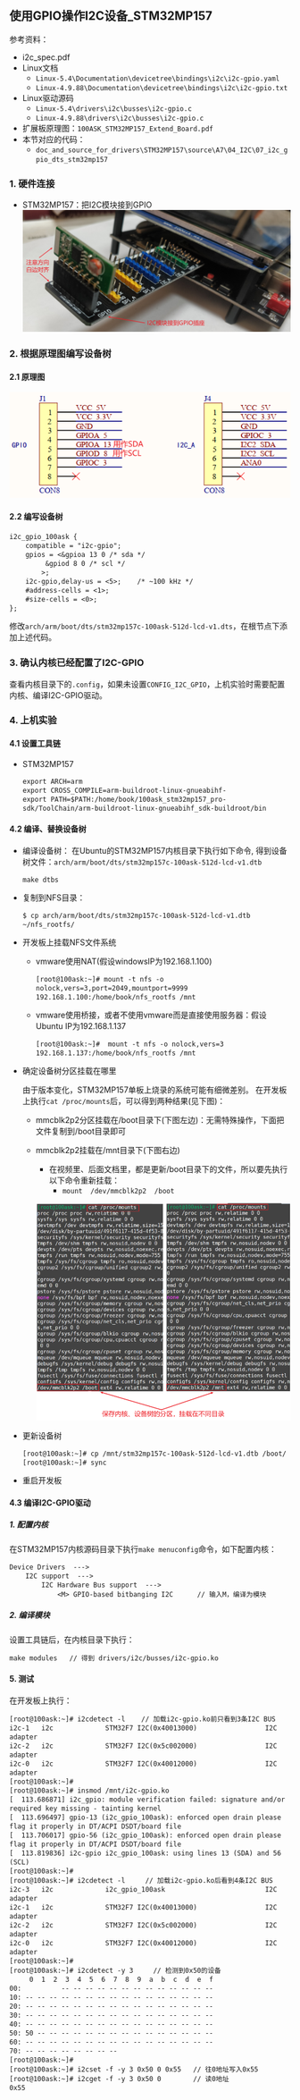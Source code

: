 ## 使用GPIO操作I2C设备_STM32MP157

参考资料：

* i2c_spec.pdf
* Linux文档
  * `Linux-5.4\Documentation\devicetree\bindings\i2c\i2c-gpio.yaml`
  * `Linux-4.9.88\Documentation\devicetree\bindings\i2c\i2c-gpio.txt`
* Linux驱动源码
  * `Linux-5.4\drivers\i2c\busses\i2c-gpio.c`
  * `Linux-4.9.88\drivers\i2c\busses\i2c-gpio.c`
* 扩展板原理图：`100ASK_STM32MP157_Extend_Board.pdf`
* 本节对应的代码：
  * `doc_and_source_for_drivers\STM32MP157\source\A7\04_I2C\07_i2c_gpio_dts_stm32mp157`

### 1. 硬件连接

  * STM32MP157：把I2C模块接到GPIO
    ![image-20210312182808093](pic/04_I2C/065_use_gpio_for_i2c_module_stm32mp157.png)




### 2. 根据原理图编写设备树

#### 2.1 原理图

![image-20210312185215667](pic/04_I2C/067_gpios_for_i2c_stm32mp157.png)

#### 2.2 编写设备树

```SHELL
i2c_gpio_100ask {
	compatible = "i2c-gpio";
	gpios = <&gpioa 13 0 /* sda */
		 &gpiod 8 0 /* scl */
		>;
	i2c-gpio,delay-us = <5>;	/* ~100 kHz */
	#address-cells = <1>;
	#size-cells = <0>;
};
```

修改`arch/arm/boot/dts/stm32mp157c-100ask-512d-lcd-v1.dts`，在根节点下添加上述代码。

### 3. 确认内核已经配置了I2C-GPIO

查看内核目录下的`.config`，如果未设置`CONFIG_I2C_GPIO`，上机实验时需要配置内核、编译I2C-GPIO驱动。

### 4. 上机实验

#### 4.1 设置工具链

* STM32MP157

  ```shell
  export ARCH=arm
  export CROSS_COMPILE=arm-buildroot-linux-gnueabihf-
  export PATH=$PATH:/home/book/100ask_stm32mp157_pro-sdk/ToolChain/arm-buildroot-linux-gnueabihf_sdk-buildroot/bin
  ```


#### 4.2 编译、替换设备树

  * 编译设备树：
    在Ubuntu的STM32MP157内核目录下执行如下命令,
    得到设备树文件：`arch/arm/boot/dts/stm32mp157c-100ask-512d-lcd-v1.dtb`

    ```shell
    make dtbs
    ```

  * 复制到NFS目录：

    ```shell
    $ cp arch/arm/boot/dts/stm32mp157c-100ask-512d-lcd-v1.dtb ~/nfs_rootfs/
    ```

  * 开发板上挂载NFS文件系统

    * vmware使用NAT(假设windowsIP为192.168.1.100)

      ```shell
      [root@100ask:~]# mount -t nfs -o nolock,vers=3,port=2049,mountport=9999 
      192.168.1.100:/home/book/nfs_rootfs /mnt
      ```

    * vmware使用桥接，或者不使用vmware而是直接使用服务器：假设Ubuntu IP为192.168.1.137

      ```shell
      [root@100ask:~]#  mount -t nfs -o nolock,vers=3 192.168.1.137:/home/book/nfs_rootfs /mnt
      ```

* 确定设备树分区挂载在哪里

  由于版本变化，STM32MP157单板上烧录的系统可能有细微差别。
  在开发板上执行`cat /proc/mounts`后，可以得到两种结果(见下图)：

  * mmcblk2p2分区挂载在/boot目录下(下图左边)：无需特殊操作，下面把文件复制到/boot目录即可

  * mmcblk2p2挂载在/mnt目录下(下图右边)

    * 在视频里、后面文档里，都是更新/boot目录下的文件，所以要先执行以下命令重新挂载：
      * `mount  /dev/mmcblk2p2  /boot`

    ![](pic/04_I2C/057_boot_mount.png)

* 更新设备树

  ```shell
  [root@100ask:~]# cp /mnt/stm32mp157c-100ask-512d-lcd-v1.dtb /boot/
  [root@100ask:~]# sync
  ```

* 重启开发板

#### 4.3 编译I2C-GPIO驱动

##### 1. 配置内核

在STM32MP157内核源码目录下执行`make menuconfig`命令，如下配置内核：

```shell
Device Drivers  --->
    I2C support  --->
        I2C Hardware Bus support  --->
            <M> GPIO-based bitbanging I2C      // 输入M，编译为模块        
```



##### 2. 编译模块

设置工具链后，在内核目录下执行：

```shell
make modules   // 得到 drivers/i2c/busses/i2c-gpio.ko
```



#### 5. 测试

在开发板上执行：

```shell
[root@100ask:~]# i2cdetect -l    // 加载i2c-gpio.ko前只看到3条I2C BUS
i2c-1   i2c             STM32F7 I2C(0x40013000)                 I2C adapter
i2c-2   i2c             STM32F7 I2C(0x5c002000)                 I2C adapter
i2c-0   i2c             STM32F7 I2C(0x40012000)                 I2C adapter
[root@100ask:~]#
[root@100ask:~]# insmod /mnt/i2c-gpio.ko
[  113.686871] i2c_gpio: module verification failed: signature and/or required key missing - tainting kernel
[  113.696497] gpio-13 (i2c_gpio_100ask): enforced open drain please flag it properly in DT/ACPI DSDT/board file
[  113.706017] gpio-56 (i2c_gpio_100ask): enforced open drain please flag it properly in DT/ACPI DSDT/board file
[  113.819836] i2c-gpio i2c_gpio_100ask: using lines 13 (SDA) and 56 (SCL)
[root@100ask:~]#
[root@100ask:~]# i2cdetect -l     // 加载i2c-gpio.ko后看到4条I2C BUS
i2c-3   i2c             i2c_gpio_100ask                         I2C adapter
i2c-1   i2c             STM32F7 I2C(0x40013000)                 I2C adapter
i2c-2   i2c             STM32F7 I2C(0x5c002000)                 I2C adapter
i2c-0   i2c             STM32F7 I2C(0x40012000)                 I2C adapter
[root@100ask:~]#
[root@100ask:~]# i2cdetect -y 3     // 检测到0x50的设备
     0  1  2  3  4  5  6  7  8  9  a  b  c  d  e  f
00:          -- -- -- -- -- -- -- -- -- -- -- -- --
10: -- -- -- -- -- -- -- -- -- -- -- -- -- -- -- --
20: -- -- -- -- -- -- -- -- -- -- -- -- -- -- -- --
30: -- -- -- -- -- -- -- -- -- -- -- -- -- -- -- --
40: -- -- -- -- -- -- -- -- -- -- -- -- -- -- -- --
50: 50 -- -- -- -- -- -- -- -- -- -- -- -- -- -- --
60: -- -- -- -- -- -- -- -- -- -- -- -- -- -- -- --
70: -- -- -- -- -- -- -- --
[root@100ask:~]#
[root@100ask:~]# i2cset -f -y 3 0x50 0 0x55   // 往0地址写入0x55
[root@100ask:~]# i2cget -f -y 3 0x50 0        // 读0地址
0x55
```



